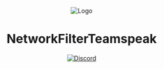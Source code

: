 <div align="center">

![Logo](logo.png)

# NetworkFilterTeamspeak

[![Discord](https://img.shields.io/discord/617339081168388110?color=green&label=discord&logo=discord&logoColor=white&style=for-the-badge)](https://discord.gg/mEnDydK)
</div>
